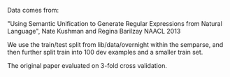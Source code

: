 Data comes from:

"Using Semantic Unification to Generate Regular Expressions from Natural Language",
Nate Kushman and Regina Barilzay
NAACL 2013

We use the train/test split from lib/data/overnight within the semparse,
and then further split train into 100 dev examples and a smaller train set.

The original paper evaluated on 3-fold cross validation.
